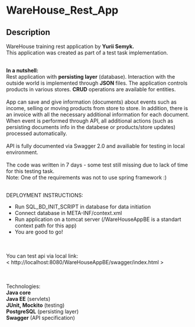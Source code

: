 # WareHouse_Rest_App
## Description

WareHouse training rest application by <b>Yurii Semyk.</b><br/>
This application was created as part of a test task implementation. <br/><br/>

<b>In a nutshell:</b><br/> Rest application with <b>persisting layer</b> (database). Interaction with the outside world is implemented through <b>JSON</b> files.
The application controls products in various stores. <b>CRUD</b> operations are available for entities.
<br/><br/>App can save and give information (documents) 
about events such as income, selling or moving products from store to store. In addition, there is an invoice with all the necessary additional information for each document.<br/>
When event is performed through API, all additional actions (such as persisting documents info in the databese or products/store updates) processed automatically.<br/>
<br/>API is fully documented via Swagger 2.0 and availiable for testing in local environment.<br/><br/>
The code was written in 7 days - some test still missing due to lack of time for this testing task.<br/>
Note: One of the requirements was not to use spring framework :)

<br/>DEPLOYMENT INSTRUCTIONS:<br/>
- Run SQL_BD_INIT_SCRIPT in database for data initiation<br/>
- Connect database in META-INF/context.xml<br/>
- Run application on a tomcat server (/WareHouseAppBE is a standart context path for this app)<br/>
- You are good to go!<br/>

<br/><br/>You can test api via local link:<br/> 
< http://localhost:8080/WareHouseAppBE/swagger/index.html >

<br/><br/>
Technologies:  <br/>
<b>Java core</b><br/>
<b>Java EE</b> (servlets)<br/>
<b>JUnit, Mockito</b> (testing)<br/>
<b>PostgreSQL</b> (persisting layer)<br/>
<b>Swagger</b> (API specification)
